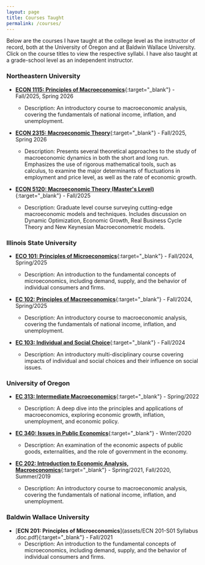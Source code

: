 ```yaml
---
layout: page
title: Courses Taught
permalink: /courses/
---
```


Below are the courses I have taught at the college level as the instructor of record, both at the University of Oregon and at Baldwin Wallace University. Click on the course titles to view the respective syllabi. I have also taught at a grade-school level as an independent instructor. 

### Northeastern University

- [**ECON 1115: Principles of Macroeconomics**](assets/Principles-Macro-Syllabus.pdf){:target="_blank"} - Fall/2025, Spring 2026 
  - Description: An introductory course to macroeconomic analysis, covering the fundamentals of national income, inflation, and unemployment.
 
- [**ECON 2315: Macroeconomic Theory**](assets/Intermediate%20Macroeconomics%20Syllabus.pdf){:target="_blank"} - Fall/2025, Spring 2026 
  - Description: Presents several theoretical approaches to the study of macroeconomic dynamics in both the short and long run. Emphasizes the use of rigorous mathematical
tools, such as calculus, to examine the major determinants of fluctuations in employment and price level, as well as the rate of economic growth.

- [**ECON 5120: Macroeconomic Theory (Master's Level)**](assets/ECON-5120-syllabus.pdf){:target="_blank"} - Fall/2025
  - Description: Graduate level course surveying cutting-edge macroeconomic models and techniques. Includes discussion on Dynamic Optimization, Economic Growth, Real Business Cycle Theory and New Keynesian Macroeconometric models. 

### Illinois State University

- [**ECO 101: Principles of Microeconomics**](assets/eco_101_007_spring_2025_syllabus.pdf){:target="_blank"} - Fall/2024, Spring/2025
  - Description: An introduction to the fundamental concepts of microeconomics, including demand, supply, and the behavior of individual consumers and firms.

- [**EC 102: Principles of Macroeconomics**](assets/eco_102_002_spring_2025_syllabus.pdf){:target="_blank"} - Fall/2024, Spring/2025 
  - Description: An introductory course to macroeconomic analysis, covering the fundamentals of national income, inflation, and unemployment.

- [**EC 103: Individual and Social Choice**](assets/micro_syll.pdf){:target="_blank"} - Fall/2024
  - Description: An introductory multi-disciplinary course covering impacts of individual and social choices and their influence on social issues.


### University of Oregon

- [**EC 313: Intermediate Macroeconomics**](assets/EC_313_syllabus.pdf){:target="_blank"} - Spring/2022 
  - Description: A deep dive into the principles and applications of macroeconomics, exploring economic growth, inflation, unemployment, and economic policy.

- [**EC 340: Issues in Public Economics**](assets/EC_340_Syllabus.pdf){:target="_blank"} - Winter/2020 
  - Description: An examination of the economic aspects of public goods, externalities, and the role of government in the economy.

- [**EC 202: Introduction to Economic Analysis, Macroeconomics**](assets/Syllabus.pdf){:target="_blank"} - Spring/2021, Fall/2020, Summer/2019 
  - Description: An introductory course to macroeconomic analysis, covering the fundamentals of national income, inflation, and unemployment.

### Baldwin Wallace University

- [**ECN 201: Principles of Microeconomics**](assets/ECN 201-S01 Syllabus .doc.pdf){:target="_blank"} - Fall/2021 
  - Description: An introduction to the fundamental concepts of microeconomics, including demand, supply, and the behavior of individual consumers and firms.
